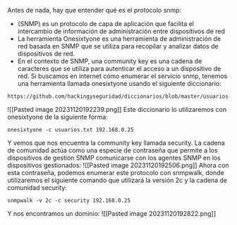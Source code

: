 Antes de nada, hay que entender qué es el protocolo snmp:

- (SNMP) es un protocolo de capa de aplicación que facilita el intercambio de información de administración entre dispositivos de red
- La herramienta Onesixtyone es una herramienta de administración de red basada en SNMP que se utiliza para recopilar y analizar datos de dispositivos de red.
- En el contexto de SNMP, una community key es una cadena de caracteres que se utiliza para autenticar el acceso a un dispositivo de red.
Si buscamos en internet cómo enumerar el servicio snmp, tenemos una herramienta llamada onesixtyone usando el siguiente diccionario:
```
https://github.com/hackingyseguridad/diccionarios/blob/master/usuarios.txt
```
![[Pasted image 20231120192239.png]]
Este diccionario lo utilizaremos con onesixtyone de la siguiente forma:
```
onesixtyone -c usuarios.txt 192.168.0.25
```
Y vemos que nos encuentra la community key llamada security. La cadena de comunidad actúa como una especie de contraseña que permite a los dispositivos de gestión SNMP comunicarse con los agentes SNMP en los dispositivos gestionados: 
![[Pasted image 20231120192506.png]]
Ahora con esta contraseña, podemos enumerar este protocolo con snmpwalk, donde utilizaremos el siguiente comando que utilizará la versión 2c y la cadena de comunidad security:
```
snmpwalk -v 2c -c security 192.168.0.25
```
Y nos encontramos un dominio:
![[Pasted image 20231120192822.png]]
